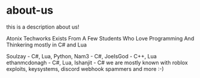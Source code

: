 # about-us
this is a description about us!

Atonix Techworks Exists From A Few Students Who Love Programming And Thinkering mostly in C# and Lua

Soulzay - C#, Lua, Python,
Nam3 - C#,
JoeIsGod - C++, Lua
ethanmcdonagh - C#, Lua,
Ishanjit - C#
we are mostly known with roblox exploits, keysystems, discord webhook spammers and more :-)
